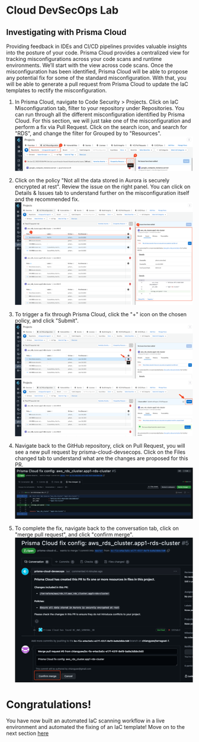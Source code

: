 # Cloud DevSecOps Lab
## Investigating with Prisma Cloud
Providing feedback in IDEs and CI/CD pipelines provides valuable insights into the posture of your code. Prisma Cloud provides a centralized view for tracking misconfigurations across your code scans and runtime environments. We’ll start with the view across code scans. Once the misconfiguration has been identified, Prisma Cloud will be able to propose any potential fix for some of the standard misconfiguration. With that, you will be able to generate a pull request from Prisma Cloud to update the IaC templates to rectify the misconfiguration.

1. In Prisma Cloud, navigate to Code Security > Projects. Click on IaC Misconfiguration tab, filter to your repository under Repositories. You can run through all the different misconfiguration identified by Prisma Cloud. For this section, we will just take one of the misconfiguration and perform a fix via Pull Request. Click on the search icon, and search for "RDS", and change the filter for Grouped by to "Resources".
![alt text](/resources/pc-projects-filter.png?raw=true)


2. Click on the policy "Not all the data stored in Aurora is securely encrypted at rest". Review the issue on the right panel. You can click on Details & Issues tab to understand further on the misconfiguration itself and the recommended fix. 
![alt text](/resources/pc-code-review.png?raw=true)

3. To trigger a fix through Prisma Cloud, click the "+" icon on the chosen policy, and click "Submit".
![alt text](/resources/pc-code-submit.png?raw=true)
![alt text](/resources/pc-code-submit-2.png?raw=true)

4. Navigate back to the GitHub repository, click on Pull Request, you will see a new pull request by prisma-cloud-devsecops. Click on the Files changed tab to understand what are the changes are proposed for this PR.
![alt text](/resources/github-pc-pr.png?raw=true)

5. To complete the fix, navigate back to the conversation tab, click on "merge pull request", and click "confirm merge".
![alt text](/resources/github-pr-merge.png?raw=true)

# Congratulations!
You have now built an automated IaC scanning workflow in a live environment and automated the fixing of an IaC template! Move on to the next section [here](/12-DriftDetectionWithPrismaCloud.md)

